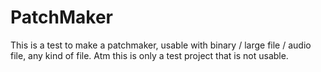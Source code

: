 # PatchMaker

This is a test to make a patchmaker, usable with binary / large file / audio file, any kind of file.
Atm this is only a test project that is not usable.
